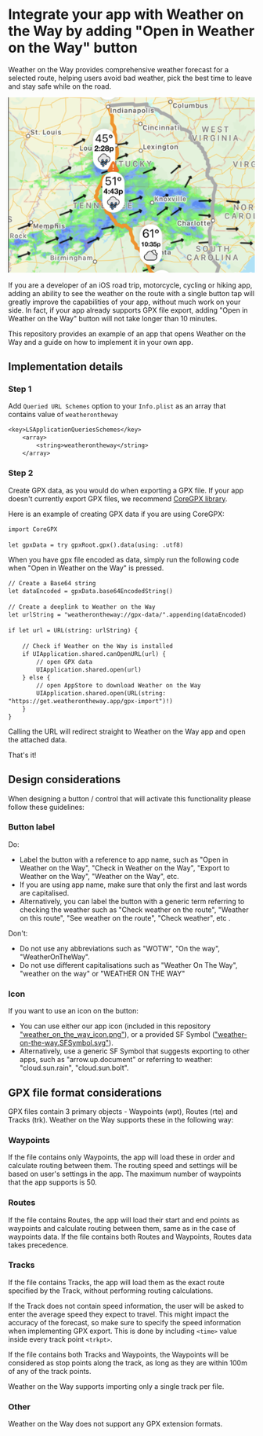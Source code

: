 # Integrate your app with Weather on the Way by adding "Open in Weather on the Way" button

Weather on the Way provides comprehensive weather forecast for a selected route, helping users avoid bad weather, pick the best time to leave and stay safe while on the road.

![Screenshot from Weather on the Way app](weather-on-the-way-screenshot.png)

If you are a developer of an iOS road trip, motorcycle, cycling or hiking app, adding an ability to see the weather on the route with a single button tap will greatly improve the capabilities of your app, without much work on your side. In fact, if your app already supports GPX file export, adding "Open in Weather on the Way" button will not take longer than 10 minutes. 

This repository provides an example of an app that opens Weather on the Way and a guide on how to implement it in your own app. 

## Implementation details 

### Step 1

Add `Queried URL Schemes` option to your `Info.plist` as an array that contains value of `weatherontheway`

```
<key>LSApplicationQueriesSchemes</key>
    <array>
        <string>weatherontheway</string>
    </array>
```


### Step 2 

Create GPX data, as you would do when exporting a GPX file. If your app doesn't currently export GPX files, we recommend [CoreGPX library](https://github.com/vincentneo/CoreGPX).

Here is an example of creating GPX data if you are using CoreGPX:
```
import CoreGPX

let gpxData = try gpxRoot.gpx().data(using: .utf8)

```


When you have gpx file encoded as data, simply run the following code when "Open in Weather on the Way" is pressed. 

```
// Create a Base64 string
let dataEncoded = gpxData.base64EncodedString()

// Create a deeplink to Weather on the Way
let urlString = "weatherontheway://gpx-data/".appending(dataEncoded)

if let url = URL(string: urlString) {

    // Check if Weather on the Way is installed
    if UIApplication.shared.canOpenURL(url) {
        // open GPX data
        UIApplication.shared.open(url)
    } else {
        // open AppStore to download Weather on the Way
        UIApplication.shared.open(URL(string: "https://get.weatherontheway.app/gpx-import")!)
    }
}
```


Calling the URL will redirect straight to Weather on the Way app and open the attached data. 

That's it! 

## Design considerations 

When designing a button / control that will activate this functionality please follow these guidelines: 

### Button label

Do: 
- Label the button with a reference to app name, such as "Open in Weather on the Way", "Check in Weather on the Way", "Export to Weather on the Way", "Weather on the Way", etc. 
- If you are using app name, make sure that only the first and last words are capitalised. 
- Alternatively, you can label the button with a generic term referring to checking the weather such as "Check weather on the route", "Weather on this route", "See weather on the route", "Check weather", etc . 

Don't: 
- Do not use any abbreviations such as "WOTW", "On the way", "WeatherOnTheWay". 
- Do not use different capitalisations such as "Weather On The Way", "weather on the way" or "WEATHER ON THE WAY"


### Icon 

If you want to use an icon on the button:
- You can use either our app icon (included in this repository ["weather_on_the_way_icon.png"](weather_on_the_way_icon.png)), or a provided SF Symbol (["weather-on-the-way.SFSymbol.svg"](weather-on-the-way.SFSymbol.svg)).
- Alternatively, use a generic SF Symbol that suggests exporting to other apps, such as "arrow.up.document" or referring to weather: "cloud.sun.rain", "cloud.sun.bolt". 


## GPX file format considerations 

GPX files contain 3 primary objects - Waypoints (wpt), Routes (rte) and Tracks (trk). Weather on the Way supports these in the following way: 


### Waypoints 
If the file contains only Waypoints, the app will load these in order and calculate routing between them. The routing speed and settings will be based on user's settings in the app. The maximum number of waypoints that the app supports is 50. 

### Routes 
If the file contains Routes, the app will load their start and end points as waypoints and calculate routing between them, same as in the case of waypoints data. If the file contains both Routes and Waypoints, Routes data takes precedence.  


### Tracks 
If the file contains Tracks, the app will load them as the exact route specified by the Track, without performing routing calculations. 

If the Track does not contain speed information, the user will be asked to enter the average speed they expect to travel. This might impact the accuracy of the forecast, so make sure to specify the speed information when implementing GPX export. This is done by including `<time>` value inside every track point `<trkpt>`. 

If the file contains both Tracks and Waypoints, the Waypoints will be considered as stop points along the track, as long as they are within 100m of any of the track points. 

Weather on the Way supports importing only a single track per file. 

### Other

Weather on the Way does not support any GPX extension formats. 



